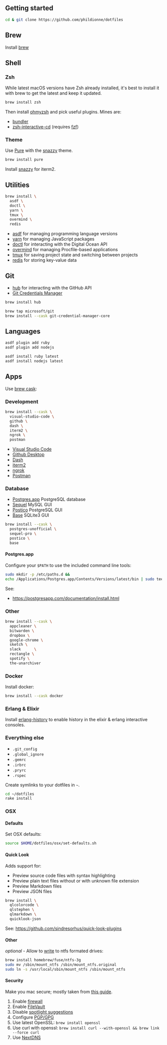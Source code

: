## Getting started

```bash
cd & git clone https://github.com/phildionne/dotfiles
```

## Brew

Install [brew](https://brew.sh/)

## Shell

### Zsh

While latest macOS versions have Zsh already installed, it's best to install it with brew to get the latest and keep it updated.

```bash
brew install zsh
```

Then install [ohmyzsh](https://github.com/ohmyzsh/ohmyzsh) and pick useful plugins. Mines are:

- [bundler](https://github.com/ohmyzsh/ohmyzsh/tree/master/plugins/bundler)
- [zsh-interactive-cd](https://github.com/ohmyzsh/ohmyzsh/tree/master/plugins/zsh-interactive-cd) (requires [fzf](https://github.com/junegunn/fzf#using-homebrew-or-linuxbrew))

### Theme

Use [Pure](https://github.com/sindresorhus/pure) with the [snazzy](https://github.com/sindresorhus/iterm2-snazzy) theme.

```bash
brew install pure
```

Install [snazzy](https://github.com/sindresorhus/iterm2-snazzy#install) for iterm2.

## Utilities

```bash
brew install \
  asdf \
  doctl \
  yarn \
  tmux \
  overmind \
  redis
```

- [asdf](https://github.com/asdf-vm/asdf) for managing programming language versions
- [yarn](https://yarnpkg.com/) for managing JavaScript packages
- [doctl](https://github.com/digitalocean/doctl) for interacting with the Digital Ocean API
- [overmind](https://github.com/DarthSim/overmind) for managing Procfile-based applications
- [tmux](https://tmux.github.io/) for saving project state and switching between projects
- [redis](http://redis.io/) for storing key-value data

## Git

- [hub](https://github.com/github/hub) for interacting with the GitHub API
- [Git Credentials Manager](https://docs.github.com/en/get-started/getting-started-with-git/caching-your-github-credentials-in-git#git-credential-manager-core)

```bash
brew install hub

brew tap microsoft/git
brew install --cask git-credential-manager-core
```

## Languages

```bash
asdf plugin add ruby
asdf plugin add nodejs

asdf install ruby latest
asdf install nodejs latest
```

## Apps

Use [brew cask](https://github.com/caskroom/homebrew-cask):

### Development

```bash
brew install --cask \
  visual-studio-code \
  github \
  dash \
  iterm2 \
  ngrok \
  postman
```

- [Visual Studio Code](https://code.visualstudio.com/)
- [Github Desktop](https://desktop.github.com/)
- [Dash](https://kapeli.com/dash)
- [iterm2](https://www.iterm2.com/)
- [ngrok](https://ngrok.com/)
- [Postman](https://www.postman.com/)

### Database

- [Postgres.app](https://postgresapp.com/) PostgreSQL database
- [Sequel](https://www.sequelpro.com/) MySQL GUI
- [Postico](https://eggerapps.at/postico/) PostgreSQL GUI
- [Base](https://menial.co.uk/base/) SQLite3 GUI

```bash
brew install --cask \
  postgres-unofficial \
  sequel-pro \
  postico \
  base
```

#### Postgres.app

Configure your `$PATH` to use the included command line tools:

```bash
sudo mkdir -p /etc/paths.d &&
echo /Applications/Postgres.app/Contents/Versions/latest/bin | sudo tee /etc/paths.d/postgresapp
```

See:

- https://postgresapp.com/documentation/install.html

### Other

```bash
brew install --cask \
  appcleaner \
  bitwarden \
  dropbox \
  google-chrome \
  sketch \
  slack      \
  rectangle \
  spotify \
  the-unarchiver
```

### Docker

Install docker:

```bash
brew install --cask docker
```

### Erlang & Elixir

Install [erlang-history](https://github.com/ferd/erlang-history) to enable history in the elixir & erlang interactive consoles.

### Everything else

- `.git_config`
- `.global_ignore`
- `.gemrc`
- `.irbrc`
- `.pryrc`
- `.rspec`

Create symlinks to your dotfiles in `~`.

```bash
cd ~/dotfiles
rake install
```

### OSX

#### Defaults

Set OSX defaults:

```bash
source $HOME/dotfiles/osx/set-defaults.sh
```

#### Quick Look

Adds support for:

- Preview source code files with syntax highlighting
- Preview plain text files without or with unknown file extension
- Preview Markdown files
- Preview JSON files

```bash
brew install \
  qlcolorcode \
  qlstephen \
  qlmarkdown \
  quicklook-json
```

See: https://github.com/sindresorhus/quick-look-plugins

#### Other

_optional_ - Allow to [write](http://apple.stackexchange.com/questions/152661/write-to-ntfs-formated-drives-on-yosemite) to ntfs formated drives:

```bash
brew install homebrew/fuse/ntfs-3g
sudo mv /sbin/mount_ntfs /sbin/mount_ntfs.original
sudo ln -s /usr/local/sbin/mount_ntfs /sbin/mount_ntfs
```

#### Security

Make you mac secure; mostly taken from [this guide](https://github.com/drduh/OS-X-Yosemite-Security-and-Privacy-Guide).

1. Enable [firewall](https://github.com/drduh/OS-X-Yosemite-Security-and-Privacy-Guide#firewall)
2. Enable [FileVault](https://github.com/drduh/macOS-Security-and-Privacy-Guide#full-disk-encryption)
3. Disable [spotlight suggestions](https://github.com/drduh/OS-X-Yosemite-Security-and-Privacy-Guide#spotlight-suggestions)
4. Configure [PGP/GPG](https://github.com/drduh/macOS-Security-and-Privacy-Guide#pgpgpg)
5. Use latest OpenSSL: `brew install openssl`
6. Use curl with openssl: `brew install curl --with-openssl && brew link --force curl`
7. Use [NextDNS](https://nextdns.io)
